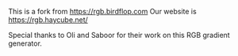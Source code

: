 This is a fork from https://rgb.birdflop.com
Our website is https://rgb.haycube.net/

Special thanks to Oli and Saboor for their work on this RGB gradient generator.
